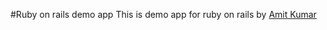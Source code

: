 #Ruby on rails demo app
This is demo app for ruby on rails by [Amit Kumar](http://home.iitk.ac.in/~kmamit)

